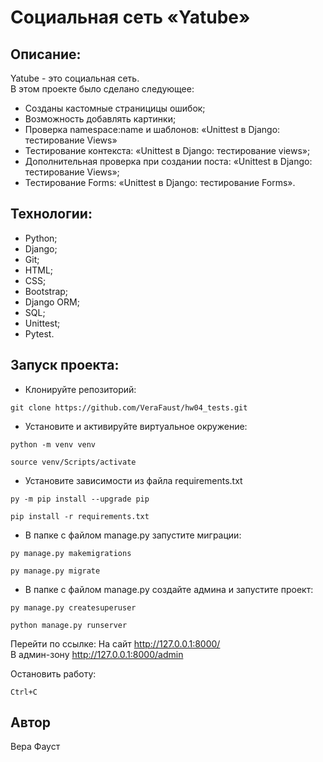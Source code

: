 # Социальная сеть «Yatube»

## Описание:
Yatube - это социальная сеть.  
В этом проекте было сделано следующее:
- Созданы кастомные страницицы ошибок;
- Возможность добавлять картинки;
- Проверка namespace:name и шаблонов: «Unittest в Django: тестирование Views»
- Тестирование контекста: «Unittest в Django: тестирование views»;
- Дополнительная проверка при создании поста: «Unittest в Django: тестирование Views»;
- Тестирование Forms: «Unittest в Django: тестирование Forms».

## Технологии:
- Python;
- Django;
- Git;
- HTML;
- CSS;
- Bootstrap;
- Django ORM;
- SQL;
- Unittest;
- Pytest.

## Запуск проекта:
- Клонируйте репозиторий:
```
git clone https://github.com/VeraFaust/hw04_tests.git
```

- Установите и активируйте виртуальное окружение:
```
python -m venv venv
```
```
source venv/Scripts/activate
```

- Установите зависимости из файла requirements.txt
```
py -m pip install --upgrade pip
```
```
pip install -r requirements.txt
```

- В папке с файлом manage.py запустите миграции:
```
py manage.py makemigrations
```
```
py manage.py migrate
```

- В папке с файлом manage.py создайте админа и запустите проект:
```
py manage.py createsuperuser
```
```
python manage.py runserver
```
Перейти по ссылке:
На сайт http://127.0.0.1:8000/  
В админ-зону http://127.0.0.1:8000/admin

Остановить работу:
```
Ctrl+C
```

## Автор
Вера Фауст

